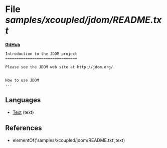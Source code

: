 # File _samples/xcoupled/jdom/README.txt_
**[GitHub](https://github.com/softlang/yas/blob/master/samples/xcoupled/jdom/README.txt)**
```
Introduction to the JDOM project
================================

Please see the JDOM web site at http://jdom.org/.


How to use JDOM
...
```

## Languages
* [Text](../languages/Text.md) (text)

## References
* elementOf('samples/xcoupled/jdom/README.txt',text)
